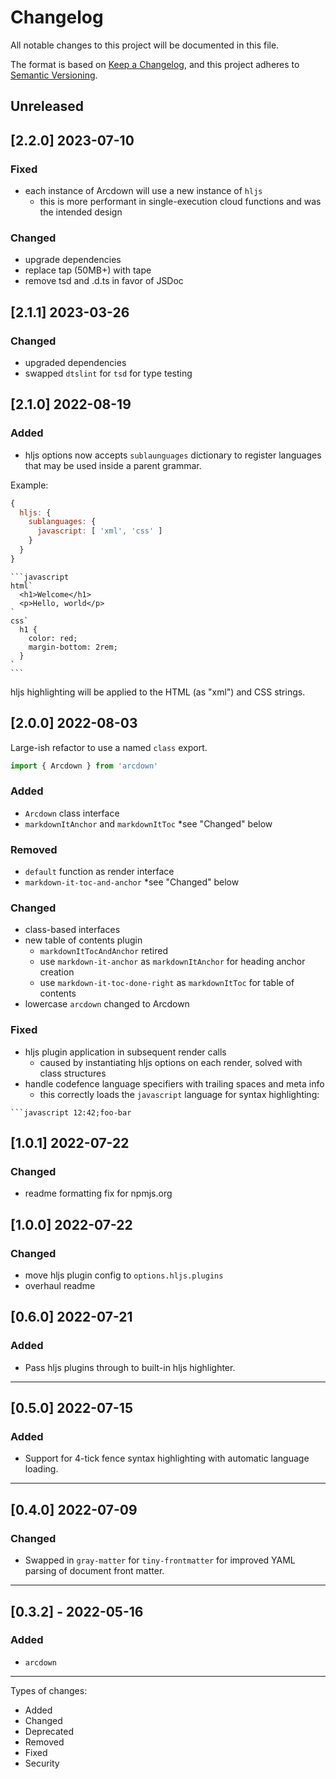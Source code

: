 # Changelog

All notable changes to this project will be documented in this file.

The format is based on [Keep a Changelog](https://keepachangelog.com/en/1.0.0/),
and this project adheres to [Semantic Versioning](https://semver.org/spec/v2.0.0.html).

## Unreleased

## [2.2.0] 2023-07-10

### Fixed
- each instance of Arcdown will use a new instance of `hljs`
  - this is more performant in single-execution cloud functions and was the intended design

### Changed
- upgrade dependencies
- replace tap (50MB+) with tape
- remove tsd and .d.ts in favor of JSDoc

## [2.1.1] 2023-03-26

### Changed
- upgraded dependencies
- swapped `dtslint` for `tsd` for type testing

## [2.1.0] 2022-08-19

### Added
- hljs options now accepts `sublaunguages` dictionary to register languages that may be used inside a parent grammar.

Example:

```js
{
  hljs: {
    sublanguages: {
      javascript: [ 'xml', 'css' ]
    }
  }
}
```

````
```javascript
html`
  <h1>Welcome</h1>
  <p>Hello, world</p>
`
css`
  h1 {
    color: red;
    margin-bottom: 2rem;
  }
`
```
````

hljs highlighting will be applied to the HTML (as "xml") and CSS strings.

## [2.0.0] 2022-08-03

Large-ish refactor to use a named `class` export.

```javascript
import { Arcdown } from 'arcdown'
```

### Added
- `Arcdown` class interface
- `markdownItAnchor` and `markdownItToc` *see "Changed" below

### Removed
- `default` function as render interface
- `markdown-it-toc-and-anchor` *see "Changed" below

### Changed
- class-based interfaces
- new table of contents plugin
  - `markdownItTocAndAnchor` retired
  - use `markdown-it-anchor` as `markdownItAnchor` for heading anchor creation
  - use `markdown-it-toc-done-right` as `markdownItToc` for table of contents
- lowercase `arcdown` changed to Arcdown

### Fixed
- hljs plugin application in subsequent render calls
  - caused by instantiating hljs options on each render, solved with class structures
- handle codefence language specifiers with trailing spaces and meta info
  - this correctly loads the `javascript` language for syntax highlighting:
````
```javascript 12:42;foo-bar 
````

## [1.0.1] 2022-07-22

### Changed
- readme formatting fix for npmjs.org

## [1.0.0] 2022-07-22

### Changed
- move hljs plugin config to `options.hljs.plugins`
- overhaul readme

## [0.6.0] 2022-07-21

### Added
- Pass hljs plugins through to built-in hljs highlighter.

---

## [0.5.0] 2022-07-15

### Added
- Support for 4-tick fence syntax highlighting with automatic language loading.

---

## [0.4.0] 2022-07-09

### Changed
- Swapped in `gray-matter` for `tiny-frontmatter` for improved YAML parsing of document front matter.

---

## [0.3.2] - 2022-05-16

### Added
- `arcdown`

---

Types of changes:
- Added
- Changed
- Deprecated
- Removed
- Fixed
- Security
